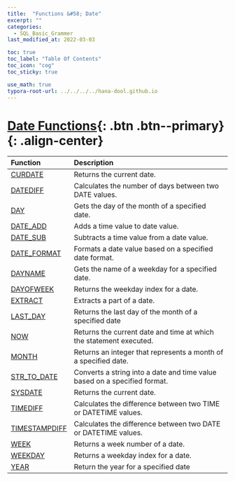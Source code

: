 ```yaml
---
title:  "Functions &#58; Date"
excerpt: ""
categories:
  - SQL_Basic_Grammer
last_modified_at: 2022-03-03

toc: true
toc_label: "Table Of Contents"
toc_icon: "cog"
toc_sticky: true

use_math: true
typora-root-url: ../../../../hana-dool.github.io
---
```


# [Date Functions](#link){: .btn .btn--primary}{: .align-center}

| Function                                                     | Description                                                  |
| :----------------------------------------------------------- | :----------------------------------------------------------- |
| [CURDATE](https://www.mysqltutorial.org/mysql-curdate/)      | Returns the current date.                                    |
| [DATEDIFF](https://www.mysqltutorial.org/mysql-datediff.aspx) | Calculates the number of days between two DATE values.       |
| [DAY](https://www.mysqltutorial.org/mysql-day/)              | Gets the day of the month of a specified date.               |
| [DATE_ADD](https://www.mysqltutorial.org/mysql-date_add/)    | Adds a time value to date value.                             |
| [DATE_SUB](https://www.mysqltutorial.org/mysql-date_sub/)    | Subtracts a time value from a date value.                    |
| [DATE_FORMAT](https://www.mysqltutorial.org/mysql-date_format/) | Formats a date value based on a specified date format.       |
| [DAYNAME](https://www.mysqltutorial.org/mysql-dayname/)      | Gets the name of a weekday for a specified date.             |
| [DAYOFWEEK](https://www.mysqltutorial.org/mysql-dayofweek/)  | Returns the weekday index for a date.                        |
| [EXTRACT](https://www.mysqltutorial.org/mysql-extract/)      | Extracts a part of a date.                                   |
| [LAST_DAY](https://www.mysqltutorial.org/mysql-last_day/)    | Returns the last day of the month of a specified date        |
| [NOW](https://www.mysqltutorial.org/mysql-now/)              | Returns the current date and time at which the statement executed. |
| [MONTH](https://www.mysqltutorial.org/mysql-month/)          | Returns an integer that represents a month of a specified date. |
| [STR_TO_DATE](https://www.mysqltutorial.org/mysql-str_to_date/) | Converts a string into a date and time value based on a specified format. |
| [SYSDATE](https://www.mysqltutorial.org/mysql-sysdate/)      | Returns the current date.                                    |
| [TIMEDIFF](https://www.mysqltutorial.org/mysql-timediff/)    | Calculates the difference between two TIME or DATETIME values. |
| [TIMESTAMPDIFF](https://www.mysqltutorial.org/mysql-timestampdiff/) | Calculates the difference between two DATE or DATETIME values. |
| [WEEK](https://www.mysqltutorial.org/mysql-week/)            | Returns a week number of a date.                             |
| [WEEKDAY](https://www.mysqltutorial.org/mysql-weekday/)      | Returns a weekday index for a date.                          |
| [YEAR](https://www.mysqltutorial.org/mysql-year/)            | Return the year for a specified date                         |

